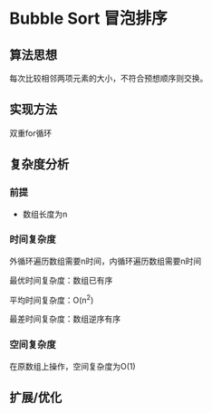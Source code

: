 # Bubble Sort 冒泡排序

## 算法思想

每次比较相邻两项元素的大小，不符合预想顺序则交换。

## 实现方法

双重for循环

## 复杂度分析

### 前提

* 数组长度为n

### 时间复杂度

外循环遍历数组需要n时间，内循环遍历数组需要n时间

最优时间复杂度：数组已有序

平均时间复杂度：O(n<sup>2</sup>)

最差时间复杂度：数组逆序有序

### 空间复杂度

在原数组上操作，空间复杂度为O(1)

## 扩展/优化
